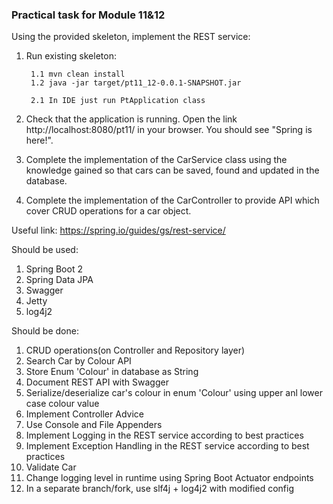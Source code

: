 ### Practical task for Module 11&12

Using the provided skeleton, implement the REST service:
1. Run existing skeleton: 
    
        1.1 mvn clean install
        1.2 java -jar target/pt11_12-0.0.1-SNAPSHOT.jar
        
        2.1 In IDE just run PtApplication class

2. Check that the application is running. Open the link http://localhost:8080/pt11/ in your browser. You should see "Spring is here!".
3. Complete the implementation of the CarService class using the knowledge gained so that cars can be saved, found and updated in the database.    
4. Complete the implementation of the CarController to provide API which cover CRUD operations for a car object.

Useful link: https://spring.io/guides/gs/rest-service/

Should be used:
1. Spring Boot 2
2. Spring Data JPA    
3. Swagger
4. Jetty
5. log4j2

Should be done:
1. CRUD operations(on Controller and Repository layer)
2. Search Car by Colour API   
3. Store Enum 'Colour' in database as String
4. Document REST API with Swagger
5. Serialize/deserialize car's colour in enum 'Colour' using upper anl lower case colour value
6. Implement Controller Advice
7. Use Console and File Appenders
8. Implement Logging in the REST service according to best practices
9. Implement Exception Handling in the REST service according to best practices
10. Validate Car
11. Change logging level in runtime using Spring Boot Actuator endpoints
12. In a separate branch/fork, use slf4j + log4j2 with modified config
        
        
  

